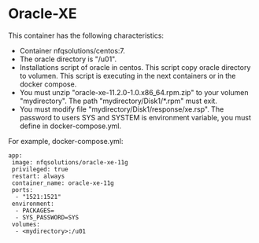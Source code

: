 # Oracle-XE

This container has the following characteristics:
- Container nfqsolutions/centos:7.
- The oracle directory is "/u01".
- Installations script of oracle in centos. This script copy oracle directory to volumen. This script is executing in the next containers or in the docker compose.
- You must unzip "oracle-xe-11.2.0-1.0.x86_64.rpm.zip" to your volumen "mydirectory". The path "mydirectory/Disk1/*.rpm" must exit.
- You must modify file "mydirectory/Disk1/response/xe.rsp". The password to users SYS and SYSTEM is environment variable, you must define in docker-compose.yml.

For example, docker-compose.yml:
```
app:
 image: nfqsolutions/oracle-xe-11g
 privileged: true
 restart: always
 container_name: oracle-xe-11g
 ports:
  - "1521:1521"
 environment:
  - PACKAGES=
  - SYS_PASSWORD=SYS
 volumes:
  - <mydirectory>:/u01
 
```